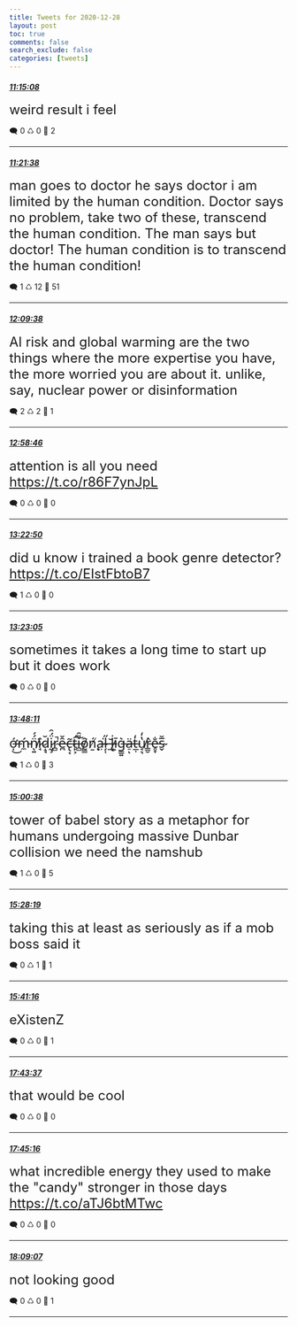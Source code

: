 ```yaml
---
title: Tweets for 2020-12-28
layout: post
toc: true
comments: false
search_exclude: false
categories: [tweets]
---
```



#### <a href = "https://twitter.com/deepfates/status/1343621519767834624">*11:15:08*</a>

<font size="5">weird result i feel</font>



🗨️ 0 ♺ 0 🤍  2   

---
    
#### <a href = "https://twitter.com/deepfates/status/1343623157207351296">*11:21:38*</a>

<font size="5">man goes to doctor he says doctor i am limited by the human condition.   Doctor says no problem, take two of these, transcend the human condition.   The man says but doctor! The human condition is to transcend the human condition!</font>



🗨️ 1 ♺ 12 🤍  51   

---
    
#### <a href = "https://twitter.com/deepfates/status/1343635236479856640">*12:09:38*</a>

<font size="5">AI risk and global warming are the two things where the more expertise you have, the more worried you are about it. unlike, say, nuclear power or disinformation</font>



🗨️ 2 ♺ 2 🤍  1   

---
    
#### <a href = "https://twitter.com/deepfates/status/1343647601925746692">*12:58:46*</a>

<font size="5">attention is all you need  https://t.co/r86F7ynJpL</font>



🗨️ 0 ♺ 0 🤍  0   

---
    
#### <a href = "https://twitter.com/deepfates/status/1343653659339583490">*13:22:50*</a>

<font size="5">did u know i trained a book genre detector?   https://t.co/EIstFbtoB7</font>



🗨️ 1 ♺ 0 🤍  0   

---
    
#### <a href = "https://twitter.com/deepfates/status/1343653722132533248">*13:23:05*</a>

<font size="5">sometimes it takes a long time to start up but it does work</font>



🗨️ 0 ♺ 0 🤍  0   

---
    
#### <a href = "https://twitter.com/deepfates/status/1343660035877068800">*13:48:11*</a>

<font size="5">ớ̶̩͜ḿ̵̼n̸̖͍̈́́ï̷̘d̷̝̘̆ḭ̷̧̈́̑r̴̻̚ȇ̶̪̆c̶̢͔̃t̷̛̙͕͠i̶̻̎̑ȏ̸̰̳ṉ̸̨́a̶̤͘l̴̗̜̋ ̶̲̆l̶̢̇ī̷͕g̶̳͍͛ä̶̠ͅt̶̲̣̒u̸̘͉̔̒r̵͇̮̀e̵̥̞̐s̴̬̅̆</font>



🗨️ 1 ♺ 0 🤍  3   

---
    
#### <a href = "https://twitter.com/deepfates/status/1343678271741943813">*15:00:38*</a>

<font size="5">tower of babel story as a metaphor for humans undergoing massive Dunbar collision  we need the namshub</font>



🗨️ 1 ♺ 0 🤍  5   

---
    
#### <a href = "https://twitter.com/deepfates/status/1343685236069044224">*15:28:19*</a>

<font size="5">taking this at least as seriously as if a mob boss said it</font>



🗨️ 0 ♺ 1 🤍  1   

---
    
#### <a href = "https://twitter.com/deepfates/status/1343688497304129538">*15:41:16*</a>

<font size="5">eXistenZ</font>



🗨️ 0 ♺ 0 🤍  1   

---
    
#### <a href = "https://twitter.com/deepfates/status/1343719286284566528">*17:43:37*</a>

<font size="5">that would be cool</font>



🗨️ 0 ♺ 0 🤍  0   

---
    
#### <a href = "https://twitter.com/deepfates/status/1343719700950175744">*17:45:16*</a>

<font size="5">what incredible energy  they used to make the "candy" stronger in those days    https://t.co/aTJ6btMTwc</font>



🗨️ 0 ♺ 0 🤍  0   

---
    
#### <a href = "https://twitter.com/deepfates/status/1343725702378446850">*18:09:07*</a>

<font size="5">not looking good</font>



🗨️ 0 ♺ 0 🤍  1   

---
    
            

